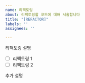 ```yaml
---
name: 리팩토링
about: 리팩토링할 코드에 대해 서술합니다
title: "[REFACTOR]"
labels: ''
assignees: ''

---
```


리팩토링 설명
- [ ] 리팩토링 1
- [ ] 리팩토링 2

추가 설명
